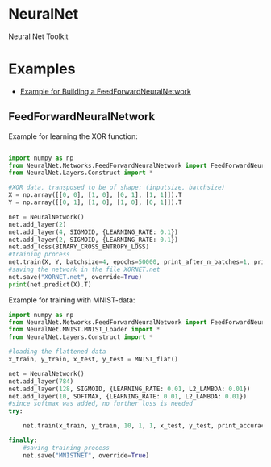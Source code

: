# NeuralNet
Neural Net Toolkit

# Examples

- [Example for Building a FeedForwardNeuralNetwork](#FeedForwardNeuralNetwork)

## __FeedForwardNeuralNetwork__

Example for learning the XOR function:

```python

import numpy as np
from NeuralNet.Networks.FeedForwardNeuralNetwork import FeedForwardNeuralNetwork as NeuralNetwork
from NeuralNet.Layers.Construct import *

#XOR data, transposed to be of shape: (inputsize, batchsize)
X = np.array([[0, 0], [1, 0], [0, 1], [1, 1]]).T
Y = np.array([[0, 1], [1, 0], [1, 0], [0, 1]]).T

net = NeuralNetwork()
net.add_layer(2)
net.add_layer(4, SIGMOID, {LEARNING_RATE: 0.1})
net.add_layer(2, SIGMOID, {LEARNING_RATE: 0.1})
net.add_loss(BINARY_CROSS_ENTROPY_LOSS)
#training process
net.train(X, Y, batchsize=4, epochs=50000, print_after_n_batches=1, print_accuracy=True)
#saving the network in the file XORNET.net
net.save("XORNET.net", override=True)
print(net.predict(X).T)
```

Example for training with MNIST-data:

```python
import numpy as np
from NeuralNet.Networks.FeedForwardNeuralNetwork import FeedForwardNeuralNetwork as NeuralNetwork
from NeuralNet.MNIST.MNIST_Loader import *
from NeuralNet.Layers.Construct import *

#loading the flattened data
x_train, y_train, x_test, y_test = MNIST_flat()

net = NeuralNetwork()
net.add_layer(784)
net.add_layer(128, SIGMOID, {LEARNING_RATE: 0.01, L2_LAMBDA: 0.01})
net.add_layer(10, SOFTMAX, {LEARNING_RATE: 0.01, L2_LAMBDA: 0.01})
#since softmax was added, no further loss is needed
try:

	net.train(x_train, y_train, 10, 1, 1, x_test, y_test, print_accuracy=True)

finally:
	#saving training process
	net.save("MNISTNET", override=True)
```